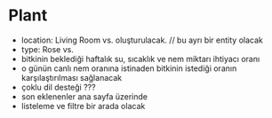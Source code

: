 # Plant

- location: Living Room vs. oluşturulacak. // bu ayrı bir entity olacak
- type: Rose vs.
- bitkinin beklediği haftalık su, sıcaklık ve nem miktarı ihtiyacı oranı
- o günün canlı nem oranına istinaden bitkinin istediği oranın karşılaştırılması sağlanacak
- çoklu dil desteği ???
- son eklenenler ana sayfa üzerinde
- listeleme ve filtre bir arada olacak
